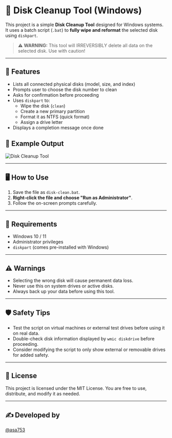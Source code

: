 # 💽 Disk Cleanup Tool (Windows)

This project is a simple **Disk Cleanup Tool** designed for Windows systems. It uses a batch script (`.bat`) to **fully wipe and reformat** the selected disk using `diskpart`.

> ⚠️ **WARNING:** This tool will IRREVERSIBLY delete all data on the selected disk. Use with caution!

---

## 🚀 Features

- Lists all connected physical disks (model, size, and index)
- Prompts user to choose the disk number to clean
- Asks for confirmation before proceeding
- Uses `diskpart` to:
  - Wipe the disk (`clean`)
  - Create a new primary partition
  - Format it as NTFS (quick format)
  - Assign a drive letter
- Displays a completion message once done

## 📂 Example Output
  
![Disk Cleanup Tool](images/disk-cleanup.png)


---

## 🖥️ How to Use

1. Save the file as `disk-clean.bat`.
2. **Right-click the file and choose "Run as Administrator"**.
3. Follow the on-screen prompts carefully.

---

## 🔐 Requirements

- Windows 10 / 11
- Administrator privileges
- `diskpart` (comes pre-installed with Windows)

---

## ⚠️ Warnings

- Selecting the wrong disk will cause permanent data loss.
- Never use this on system drives or active disks.
- Always back up your data before using this tool.

---

## 🛡️ Safety Tips

- Test the script on virtual machines or external test drives before using it on real data.
- Double-check disk information displayed by `wmic diskdrive` before proceeding.
- Consider modifying the script to only show external or removable drives for added safety.

---
## 📄 License

This project is licensed under the MIT License. You are free to use, distribute, and modify it as needed.

---

## ✍️ Developed by

[@asa753](https://github.com/ASA753-BAT)

